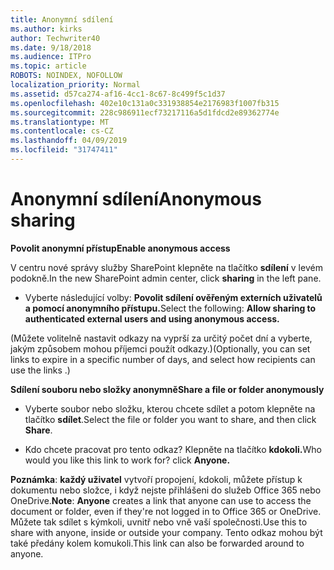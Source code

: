 ```yaml
---
title: Anonymní sdílení
ms.author: kirks
author: Techwriter40
ms.date: 9/18/2018
ms.audience: ITPro
ms.topic: article
ROBOTS: NOINDEX, NOFOLLOW
localization_priority: Normal
ms.assetid: d57ca274-af16-4cc1-8c67-8c499f5c1d37
ms.openlocfilehash: 402e10c131a0c331938854e2176983f1007fb315
ms.sourcegitcommit: 228c986911ecf73217116a5d1fdcd2e89362774e
ms.translationtype: MT
ms.contentlocale: cs-CZ
ms.lasthandoff: 04/09/2019
ms.locfileid: "31747411"
---
```

# <a name="anonymous-sharing"></a><span data-ttu-id="425a1-102">Anonymní sdílení</span><span class="sxs-lookup"><span data-stu-id="425a1-102">Anonymous sharing</span></span>

 **<span data-ttu-id="425a1-103">Povolit anonymní přístup</span><span class="sxs-lookup"><span data-stu-id="425a1-103">Enable anonymous access</span></span>**
  
<span data-ttu-id="425a1-104">V centru nové správy služby SharePoint klepněte na tlačítko **sdílení** v levém podokně.</span><span class="sxs-lookup"><span data-stu-id="425a1-104">In the new SharePoint admin center, click **sharing** in the left pane.</span></span> 
  
- <span data-ttu-id="425a1-105">Vyberte následující volby: **Povolit sdílení ověřeným externích uživatelů a pomocí anonymního přístupu.**</span><span class="sxs-lookup"><span data-stu-id="425a1-105">Select the following: **Allow sharing to authenticated external users and using anonymous access.**</span></span>
  
<span data-ttu-id="425a1-106">(Můžete volitelně nastavit odkazy na vyprší za určitý počet dní a vyberte, jakým způsobem mohou příjemci použít odkazy.)</span><span class="sxs-lookup"><span data-stu-id="425a1-106">(Optionally, you can set links to expire in a specific number of days, and select how recipients can use the links .)</span></span>
    
 **<span data-ttu-id="425a1-107">Sdílení souboru nebo složky anonymně</span><span class="sxs-lookup"><span data-stu-id="425a1-107">Share a file or folder anonymously</span></span>**
  
- <span data-ttu-id="425a1-108">Vyberte soubor nebo složku, kterou chcete sdílet a potom klepněte na tlačítko **sdílet**.</span><span class="sxs-lookup"><span data-stu-id="425a1-108">Select the file or folder you want to share, and then click **Share**.</span></span> 
    
- <span data-ttu-id="425a1-109">Kdo chcete pracovat pro tento odkaz? Klepněte na tlačítko **kdokoli.**</span><span class="sxs-lookup"><span data-stu-id="425a1-109">Who would you like this link to work for? click **Anyone.**</span></span>
  
 <span data-ttu-id="425a1-110">**Poznámka**: **každý uživatel** vytvoří propojení, kdokoli, můžete přístup k dokumentu nebo složce, i když nejste přihlášeni do služeb Office 365 nebo OneDrive.</span><span class="sxs-lookup"><span data-stu-id="425a1-110">**Note**: **Anyone** creates a link that anyone can use to access the document or folder, even if they're not logged in to Office 365 or OneDrive.</span></span> <span data-ttu-id="425a1-111">Můžete tak sdílet s kýmkoli, uvnitř nebo vně vaší společnosti.</span><span class="sxs-lookup"><span data-stu-id="425a1-111">Use this to share with anyone, inside or outside your company.</span></span> <span data-ttu-id="425a1-112">Tento odkaz mohou být také předány kolem komukoli.</span><span class="sxs-lookup"><span data-stu-id="425a1-112">This link can also be forwarded around to anyone.</span></span> 
    

